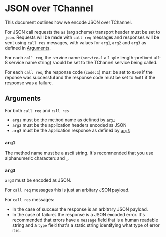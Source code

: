 # JSON over TChannel

This document outlines how we encode JSON over TChannel.

For JSON call requests the `as` (arg scheme) transport header must be set to
`json`. Requests will be made with `call req` messages and responses will be
sent using `call res` messages, with values for `arg1`, `arg2` and `arg3` as
defined in [Arguments][].

For each `call req`, the service name (`service~1` a 1 byte length-prefixed
utf-8 service name string) should be set to the TChannel service being called.

For each `call res`, the response code (`code:1`) must be set to `0x00` if the
reponse was successful and the response code must be set to `0x01` if the
response was a failure.

## Arguments

For both `call req` and `call res`

- `arg1` must be the method name as defined by [`arg1`][]
- `arg2` must be the application headers encoded as JSON
- `arg3` must be the application response as defined by [`arg3`][]

### `arg1`

The method name must be a ascii string. It's recommended that you use
alphanumeric characters and `_`.

### `arg3`

`arg3` must be encoded as JSON.

For `call req` messages this is just an arbitary JSON payload.

For `call res` messages:

- In the case of success the response is an arbitrary JSON payload.
- In the case of failures the response is a JSON encoded error. It's
  recommended that errors have a `message` field that is a human readable
  string and a `type` field that's a static string identifying what type of
  error it is.

[Arguments]: #arguments
[`arg1`]: #arg1
[`arg3`]: #arg3
